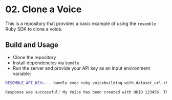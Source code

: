 # 02. Clone a Voice

This is a repository that provides a basic example of using the `resemble` Ruby SDK to clone a voice. 

## Build and Usage
- Clone the repository
- Install dependencies via `bundle`
- Run the server and provide your API key as an input environment variable:

```bash
RESEMBLE_API_KEY=... bundle exec ruby voicebuilding_with_dataset_url.rb

Response was successful! My Voice has been created with UUID 123456. The voice is currently initializing.
```
